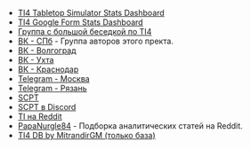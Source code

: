 * [TI4 Tabletop Simulator Stats Dashboard](https://datastudio.google.com/reporting/3b435bf2-2100-488c-a424-130f1d22ebb0/page/pE58B)
* [TI4 Google Form Stats Dashboard](https://datastudio.google.com/reporting/cb0b987b-5105-4aa4-8c8a-53d809833965/page/J2F0B)
* [Группа с большой беседкой по TI4](https://vk.com/spacestrategy)
* [ВК - СПб](https://vk.com/spb_ti3ed) - Группа авторов этого пректа.
* [ВК - Волгоград](https://vk.com/twilightimperium_vlg)
* [ВК - Ухта](https://vk.com/tiukhta)
* [ВК - Краснодар](https://vk.com/tikrd)
* [Telegram - Москва](https://t.me/+IqQ5U1-wQEQ2NzM6)
* [Telegram - Рязань](https://t.me/twilight_imperium_62)
* [SCPT](https://spacecatspeaceturtles.com/)
* [SCPT в Discord](https://discord.gg/Q5kPZSEf)
* [TI на Reddit](https://www.reddit.com/r/twilightimperium/)
* [PapaNurgle84](https://www.reddit.com/user/Papa_Nurgle_84/posts/) - Подборка аналитических статей на Reddit.
* [TI4 DB by MitrandirGM (только база)](https://docs.google.com/spreadsheets/d/1tlaUvsF2OiBCPbQFyCiyDiorixmXFXVWGVCJsSK_zAo/edit#gid=201186600)
